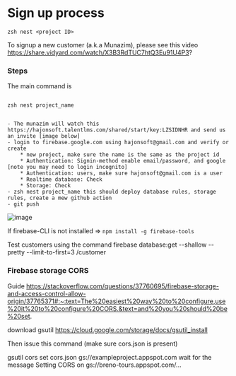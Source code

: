 ﻿# Sign up process

`zsh nest <project ID>`

To signup a new customer (a.k.a Munazim), please see this video https://share.vidyard.com/watch/X3B3RdTUC7htQ3Eu91U4P3?

### Steps

The main command is

```

zsh nest project_name


- The munazim will watch this https://hajonsoft.talentlms.com/shared/start/key:LZSIDNHR and send us an invite [image below]
- login to firebase.google.com using hajonsoft@gmail.com and verify or create
    * new project, make sure the name is the same as the project id
    * Authentication: Signin-method enable email/password, and google [note you may need to login incognito]
    * Authentication: users, make sure hajonsoft@gmail.com is a user
    * Realtime database: Check
    * Storage: Check
- zsh nest project_name this should deploy database rules, storage rules, create a mew github action 
- git push
```

![image](https://user-images.githubusercontent.com/9623964/121272329-86ea4f00-c87a-11eb-83d5-fbbb948e5e56.png)

If firebase-CLI is not installed => 
`npm install -g firebase-tools`

Test customers using the command
firebase database:get --shallow --pretty --limit-to-first=3 /customer

### Firebase storage CORS

Guide 
https://stackoverflow.com/questions/37760695/firebase-storage-and-access-control-allow-origin/37765371#:~:text=The%20easiest%20way%20to%20configure,use%20it%20to%20configure%20CORS.&text=and%20you%20should%20be%20set.

download gsutil https://cloud.google.com/storage/docs/gsutil_install

Then issue this command (make sure cors.json is present)

gsutil cors set cors.json gs://exampleproject.appspot.com
wait for the message
Setting CORS on gs://breno-tours.appspot.com/...